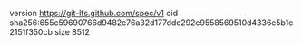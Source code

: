 version https://git-lfs.github.com/spec/v1
oid sha256:655c59690766d9482c76a32d177ddc292e9558569510d4336c5b1e2151f350cb
size 8512
